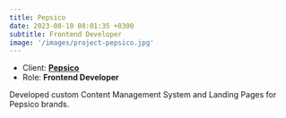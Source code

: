 ```yaml
---
title: Pepsico
date: 2023-08-10 08:01:35 +0300
subtitle: Frontend Developer
image: '/images/project-pepsico.jpg'
---
```


<!-- -->

<ul class="list-inline item-details">
    <li>Client:
        <strong><a href="https://www.pepsico.com/">Pepsico</a>
        </strong>
    </li>
    <li>Role:
        <strong>Frontend Developer</strong>
    </li>
</ul>

Developed custom Content Management System and Landing Pages for Pepsico brands.
